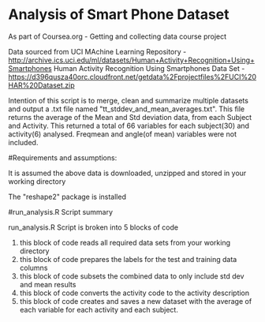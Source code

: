 # Analysis of Smart Phone Dataset
As part of Coursea.org - Getting and collecting data course project

Data sourced from UCI MAchine Learning Repository - http://archive.ics.uci.edu/ml/datasets/Human+Activity+Recognition+Using+Smartphones 
Human Activity Recognition Using Smartphones Data Set - 
https://d396qusza40orc.cloudfront.net/getdata%2Fprojectfiles%2FUCI%20HAR%20Dataset.zip 

Intention of this script is to merge, clean and summarize multiple datasets and output a .txt file named "tt_stddev_and_mean_averages.txt". This file returns the average of the Mean and Std deviation data, from each Subject and Activity.   This returned a total of 66 variables for each subject(30) and activity(6) analysed.  Freqmean and angle(of mean) variables were not included.


#Requirements and assumptions:

It is assumed the above data is downloaded, unzipped and stored in your working directory

The "reshape2" package is installed

#run_analysis.R Script summary

run_analysis.R Script is broken into 5 blocks of code

1. this block of code reads all required data sets from your working directory
2. this block of code prepares the labels for the test and training data columns 
3. this block of code subsets the combined data to only include std dev and mean results
4. this block of code converts the activity code to the activity description
5. this block of code creates and saves a new dataset with the average of each variable for each activity and each subject.







